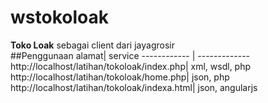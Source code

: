 # wstokoloak
**Toko Loak** sebagai client dari jayagrosir  
##Penggunaan
alamat| service
------------ | -------------
http://localhost/latihan/tokoloak/index.php| xml, wsdl, php
http://localhost/latihan/tokoloak/home.php| json, php
http://localhost/latihan/tokoloak/indexa.html| json, angularjs
